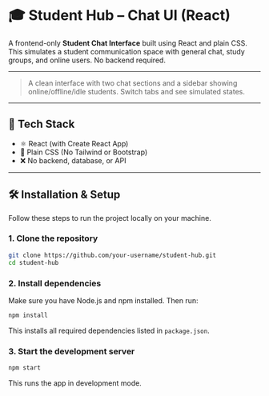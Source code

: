 # 🎓 Student Hub – Chat UI (React)

A frontend-only **Student Chat Interface** built using React and plain CSS. This simulates a student communication space with general chat, study groups, and online users. No backend required.

---



> A clean interface with two chat sections and a sidebar showing online/offline/idle students. Switch tabs and see simulated states.

---

## 🧰 Tech Stack

- ⚛️ React (with Create React App)
- 🎨 Plain CSS (No Tailwind or Bootstrap)
- ❌ No backend, database, or API

---

## 🛠 Installation & Setup

Follow these steps to run the project locally on your machine.

### 1. Clone the repository

```bash
git clone https://github.com/your-username/student-hub.git
cd student-hub
```

### 2. Install dependencies

Make sure you have Node.js and npm installed. Then run:

```bash
npm install
```

This installs all required dependencies listed in `package.json`.

### 3. Start the development server

```bash
npm start
```

This runs the app in development mode.









